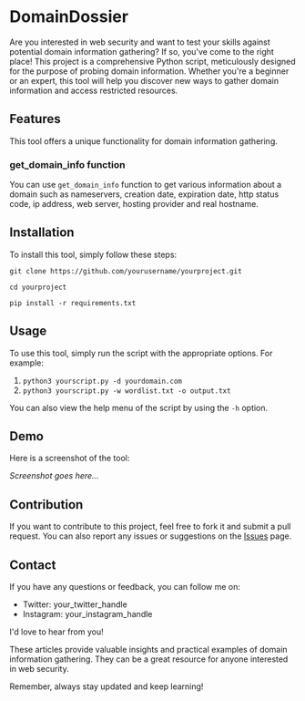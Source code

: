 


# DomainDossier

Are you interested in web security and want to test your skills against potential domain information gathering? If so, you've come to the right place! This project is a comprehensive Python script, meticulously designed for the purpose of probing domain information. Whether you're a beginner or an expert, this tool will help you discover new ways to gather domain information and access restricted resources.

## Features

This tool offers a unique functionality for domain information gathering.

### get_domain_info function

You can use `get_domain_info` function to get various information about a domain such as nameservers, creation date, expiration date, http status code, ip address, web server, hosting provider and real hostname.

## Installation

To install this tool, simply follow these steps:

```
git clone https://github.com/yourusername/yourproject.git
```
```
cd yourproject
```
```
pip install -r requirements.txt
```

## Usage

To use this tool, simply run the script with the appropriate options. For example:

1. `python3 yourscript.py -d yourdomain.com`
2. `python3 yourscript.py -w wordlist.txt -o output.txt`

You can also view the help menu of the script by using the `-h` option.

## Demo

Here is a screenshot of the tool:

*Screenshot goes here...*

## Contribution

If you want to contribute to this project, feel free to fork it and submit a pull request. You can also report any issues or suggestions on the [Issues](https://github.com/diiablo00/DomainDossier/issues) page.

## Contact

If you have any questions or feedback, you can follow me on:
- Twitter: your_twitter_handle
- Instagram: your_instagram_handle

I'd love to hear from you!


These articles provide valuable insights and practical examples of domain information gathering. They can be a great resource for anyone interested in web security.

Remember, always stay updated and keep learning!
